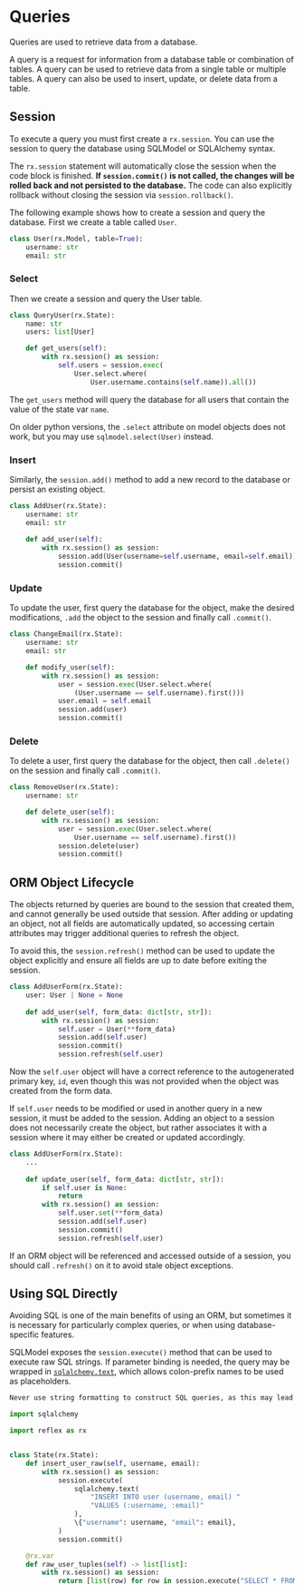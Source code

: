 # Queries

Queries are used to retrieve data from a database.

A query is a request for information from a database table or combination of
tables. A query can be used to retrieve data from a single table or multiple
tables. A query can also be used to insert, update, or delete data from a table.

## Session

To execute a query you must first create a `rx.session`. You can use the session
to query the database using SQLModel or SQLAlchemy syntax.

The `rx.session` statement will automatically close the session when the code
block is finished. **If `session.commit()` is not called, the changes will be
rolled back and not persisted to the database.** The code can also explicitly
rollback without closing the session via `session.rollback()`.

The following example shows how to create a session and query the database.
First we create a table called `User`.

```python
class User(rx.Model, table=True):
    username: str
    email: str
```

### Select

Then we create a session and query the User table.

```python
class QueryUser(rx.State):
    name: str
    users: list[User]

    def get_users(self):
        with rx.session() as session:
            self.users = session.exec(
                User.select.where(
                    User.username.contains(self.name)).all())
```

The `get_users` method will query the database for all users that contain the
value of the state var `name`.

On older python versions, the `.select` attribute on model objects does not work, but
you may use `sqlmodel.select(User)` instead.

### Insert

Similarly, the `session.add()` method to add a new record to the
database or persist an existing object.

```python
class AddUser(rx.State):
    username: str
    email: str
    
    def add_user(self):
        with rx.session() as session:
            session.add(User(username=self.username, email=self.email))
            session.commit()
```

### Update

To update the user, first query the database for the object, make the desired
modifications, `.add` the object to the session and finally call `.commit()`.

```python
class ChangeEmail(rx.State):
    username: str
    email: str

    def modify_user(self):
        with rx.session() as session:
            user = session.exec(User.select.where(
                (User.username == self.username).first()))
            user.email = self.email
            session.add(user)
            session.commit()
```

### Delete

To delete a user, first query the database for the object, then call
`.delete()` on the session and finally call `.commit()`.

```python
class RemoveUser(rx.State):
    username: str

    def delete_user(self):
        with rx.session() as session:
            user = session.exec(User.select.where(
                User.username == self.username).first())
            session.delete(user)
            session.commit()
```

## ORM Object Lifecycle

The objects returned by queries are bound to the session that created them, and cannot generally
be used outside that session. After adding or updating an object, not all fields are automatically
updated, so accessing certain attributes may trigger additional queries to refresh the object.

To avoid this, the `session.refresh()` method can be used to update the object explicitly and
ensure all fields are up to date before exiting the session.

```python
class AddUserForm(rx.State):
    user: User | None = None
    
    def add_user(self, form_data: dict[str, str]):
        with rx.session() as session:
            self.user = User(**form_data)
            session.add(self.user)
            session.commit()
            session.refresh(self.user)
```

Now the `self.user` object will have a correct reference to the autogenerated
primary key, `id`, even though this was not provided when the object was created
from the form data.

If `self.user` needs to be modified or used in another query in a new session,
it must be added to the session. Adding an object to a session does not
necessarily create the object, but rather associates it with a session where it
may either be created or updated accordingly.

```python
class AddUserForm(rx.State):
    ...
    
    def update_user(self, form_data: dict[str, str]):
        if self.user is None:
            return
        with rx.session() as session:
            self.user.set(**form_data)
            session.add(self.user)
            session.commit()
            session.refresh(self.user)
```

If an ORM object will be referenced and accessed outside of a session, you
should call `.refresh()` on it to avoid stale object exceptions. 

## Using SQL Directly

Avoiding SQL is one of the main benefits of using an ORM, but sometimes it is
necessary for particularly complex queries, or when using database-specific
features.

SQLModel exposes the `session.execute()` method that can be used to execute raw
SQL strings.  If parameter binding is needed, the query may be wrapped in
[`sqlalchemy.text`](https://docs.sqlalchemy.org/en/14/core/sqlelement.html#sqlalchemy.sql.expression.text),
which allows colon-prefix names to be used as placeholders.

```md alert
Never use string formatting to construct SQL queries, as this may lead to SQL injection vulnerabilities in the app.
```

```python
import sqlalchemy

import reflex as rx


class State(rx.State):
    def insert_user_raw(self, username, email):
        with rx.session() as session:
            session.execute(
                sqlalchemy.text(
                    "INSERT INTO user (username, email) "
                    "VALUES (:username, :email)"
                ),
                \{"username": username, "email": email},
            )
            session.commit()

    @rx.var
    def raw_user_tuples(self) -> list[list]:
        with rx.session() as session:
            return [list(row) for row in session.execute("SELECT * FROM user").all()]
```
